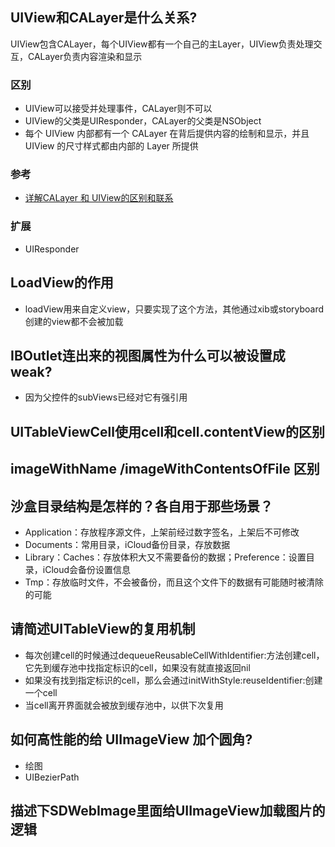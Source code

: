 ## UIView和CALayer是什么关系?
UIView包含CALayer，每个UIView都有一个自己的主Layer，UIView负责处理交互，CALayer负责内容渲染和显示

### 区别
* UIView可以接受并处理事件，CALayer则不可以
* UIView的父类是UIResponder，CALayer的父类是NSObject
* 每个 UIView 内部都有一个 CALayer 在背后提供内容的绘制和显示，并且 UIView 的尺寸样式都由内部的 Layer 所提供


### 参考
* [详解CALayer 和 UIView的区别和联系](https://www.jianshu.com/p/079e5cf0f014)

### 扩展
* UIResponder

## LoadView的作用
* loadView用来自定义view，只要实现了这个方法，其他通过xib或storyboard创建的view都不会被加载

## IBOutlet连出来的视图属性为什么可以被设置成weak?
* 因为父控件的subViews已经对它有强引用

## UITableViewCell使用cell和cell.contentView的区别

## imageWithName /imageWithContentsOfFile 区别

## 沙盒目录结构是怎样的？各自用于那些场景？
* Application：存放程序源文件，上架前经过数字签名，上架后不可修改
* Documents：常用目录，iCloud备份目录，存放数据
* Library：Caches：存放体积大又不需要备份的数据；Preference：设置目录，iCloud会备份设置信息
* Tmp：存放临时文件，不会被备份，而且这个文件下的数据有可能随时被清除的可能

## 请简述UITableView的复用机制
* 每次创建cell的时候通过dequeueReusableCellWithIdentifier:方法创建cell，它先到缓存池中找指定标识的cell，如果没有就直接返回nil
* 如果没有找到指定标识的cell，那么会通过initWithStyle:reuseIdentifier:创建一个cell
* 当cell离开界面就会被放到缓存池中，以供下次复用

## 如何高性能的给 UIImageView 加个圆角?
* 绘图
* UIBezierPath

## 描述下SDWebImage里面给UIImageView加载图片的逻辑
